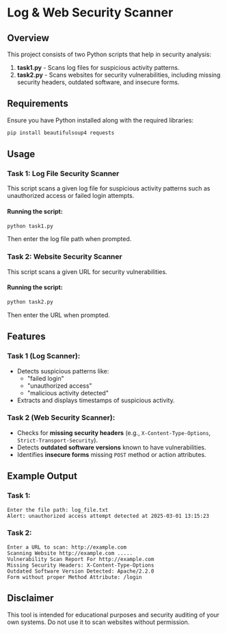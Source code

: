 # Log & Web Security Scanner

## Overview
This project consists of two Python scripts that help in security analysis:
1. **task1.py** - Scans log files for suspicious activity patterns.
2. **task2.py** - Scans websites for security vulnerabilities, including missing security headers, outdated software, and insecure forms.

## Requirements
Ensure you have Python installed along with the required libraries:
```bash
pip install beautifulsoup4 requests
```

## Usage
### Task 1: Log File Security Scanner
This script scans a given log file for suspicious activity patterns such as unauthorized access or failed login attempts.
#### Running the script:
```bash
python task1.py
```
Then enter the log file path when prompted.

### Task 2: Website Security Scanner
This script scans a given URL for security vulnerabilities.
#### Running the script:
```bash
python task2.py
```
Then enter the URL when prompted.

## Features
### Task 1 (Log Scanner):
- Detects suspicious patterns like:
  - "failed login"
  - "unauthorized access"
  - "malicious activity detected"
- Extracts and displays timestamps of suspicious activity.

### Task 2 (Web Security Scanner):
- Checks for **missing security headers** (e.g., `X-Content-Type-Options`, `Strict-Transport-Security`).
- Detects **outdated software versions** known to have vulnerabilities.
- Identifies **insecure forms** missing `POST` method or action attributes.

## Example Output
### Task 1:
```
Enter the file path: log_file.txt
Alert: unauthorized access attempt detected at 2025-03-01 13:15:23
```
### Task 2:
```
Enter a URL to scan: http://example.com
Scanning Website http://example.com .....
Vulnerability Scan Report For http://example.com
Missing Security Headers: X-Content-Type-Options
Outdated Software Version Detected: Apache/2.2.0
Form without proper Method Attribute: /login
```

## Disclaimer
This tool is intended for educational purposes and security auditing of your own systems. Do not use it to scan websites without permission.

